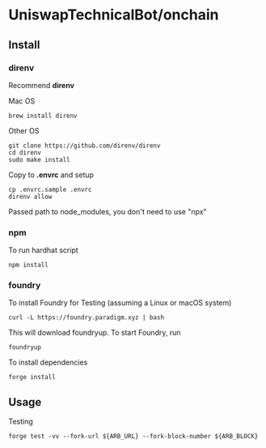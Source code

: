 # UniswapTechnicalBot/onchain

## Install

### direnv

Recommend **direnv**

Mac OS

```
brew install direnv
```

Other OS

```
git clone https://github.com/direnv/direnv
cd direnv
sudo make install
```

Copy to **.envrc** and setup

```
cp .envrc.sample .envrc
direnv allow
```

Passed path to node_modules, you don't need to use "npx"

### npm

To run hardhat script

```
npm install
```

### foundry

To install Foundry for Testing (assuming a Linux or macOS system)

```
curl -L https://foundry.paradigm.xyz | bash
```

This will download foundryup. To start Foundry, run

```
foundryup
```

To install dependencies

```
forge install
```

## Usage

Testing

```
forge test -vv --fork-url ${ARB_URL} --fork-block-number ${ARB_BLOCK}
```
